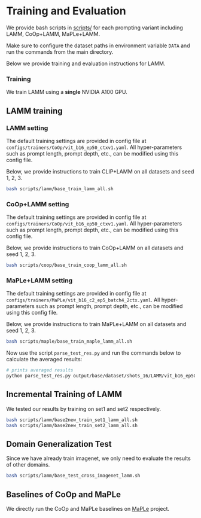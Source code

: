 # Training and Evaluation

We provide bash scripts in [scripts/](../scripts) for each prompting variant including LAMM, CoOp+LAMM, MaPLe+LAMM.

Make sure to configure the dataset paths in environment variable `DATA` and run the commands from the main directory.

Below we provide training and evaluation instructions for LAMM. 


### Training 
We train LAMM using a **single** NVIDIA A100 GPU.

## LAMM training

### LAMM setting
The default training settings are provided in config file at `configs/trainers/CoOp/vit_b16_ep50_ctxv1.yaml`. All hyper-parameters such as prompt length, prompt depth, etc., can be modified using this config file.

Below, we provide instructions to train CLIP+LAMM on all datasets and seed 1, 2, 3. 


```bash
bash scripts/lamm/base_train_lamm_all.sh
```

### CoOp+LAMM setting
The default training settings are provided in config file at `configs/trainers/CoOp/vit_b16_ep50_ctxv1.yaml`. All hyper-parameters such as prompt length, prompt depth, etc., can be modified using this config file.

Below, we provide instructions to train CoOp+LAMM on all datasets and seed 1, 2, 3. 


```bash
bash scripts/coop/base_train_coop_lamm_all.sh
```

### MaPLe+LAMM setting
The default training settings are provided in config file at `configs/trainers/MaPLe/vit_b16_c2_ep5_batch4_2ctx.yaml`. All hyper-parameters such as prompt length, prompt depth, etc., can be modified using this config file.

Below, we provide instructions to train MaPLe+LAMM on all datasets and seed 1, 2, 3. 


```bash
bash scripts/maple/base_train_maple_lamm_all.sh
```

Now use the script `parse_test_res.py` and run the commands below to calculate the averaged results:
```bash
# prints averaged results
python parse_test_res.py output/base/dataset/shots_16/LAMM/vit_b16_ep50_ctxv1
```

## Incremental Training of LAMM

We tested our results by training on set1 and set2 respectively.
```bash
bash scripts/lamm/base2new_train_set1_lamm_all.sh
bash scripts/lamm/base2new_train_set2_lamm_all.sh
```

## Domain Generalization Test
Since we have already train imagenet, we only need to evaluate the results of other domains.

```bash
bash scripts/lamm/base_test_cross_imagenet_lamm.sh
```

## Baselines of CoOp and MaPLe

We directly run the CoOp and MaPLe baselines on [MaPLe](https://github.com/muzairkhattak/multimodal-prompt-learning) project. 


